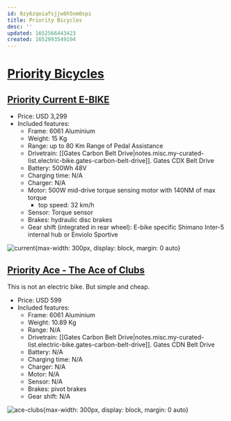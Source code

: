 ```yaml
---
id: 8zy6zqoiafsjjw6h5nm0spi
title: Priority Bicycles
desc: ''
updated: 1652566443423
created: 1652093549194
---
```

# [Priority Bicycles](https://www.prioritybicycles.com/)

## [Priority Current E-BIKE](https://www.prioritybicycles.com/products/current)

- Price: USD 3,299
- Included features:
    - Frame: 6061 Aluminium
    - Weight: 15 Kg
    - Range: up to 80 Km Range of Pedal Assistance
    - Drivetrain: [[Gates Carbon Belt Drive|notes.misc.my-curated-list.electric-bike.gates-carbon-belt-drive]]. Gates CDX Belt Drive
    - Battery: 500Wh 48V
    - Charging time: N/A
    - Charger: N/A
    - Motor: 500W mid-drive torque sensing motor with 140NM of max torque
        - top speed: 32 km/h
    - Sensor: Torque sensor
    - Brakes: hydraulic disc brakes
    - Gear shift (integrated in rear wheel): E-bike specific Shimano Inter-5 internal hub or Enviolo Sportive

![current](https://cdn.shopify.com/s/files/1/1245/1481/t/42/assets/eb3.gif?v=27698765335492847981601465493){max-width: 300px, display: block, margin: 0 auto}

## [Priority Ace - The Ace of Clubs](https://www.prioritybicycles.com/products/ace)

This is not an electric bike. But simple and cheap.

- Price: USD 599
- Included features:
    - Frame: 6061 Aluminium
    - Weight: 10.89 Kg
    - Range: N/A
    - Drivetrain: [[Gates Carbon Belt Drive|notes.misc.my-curated-list.electric-bike.gates-carbon-belt-drive]]. Gates CDN Belt Drive
    - Battery: N/A
    - Charging time: N/A
    - Charger: N/A
    - Motor: N/A
    - Sensor: N/A
    - Brakes: pivot brakes
    - Gear shift: N/A

![ace-clubs](https://cdn.shopify.com/s/files/1/1245/1481/products/main_ace_1024x1024.jpg?v=1650046531){max-width: 300px, display: block, margin: 0 auto}